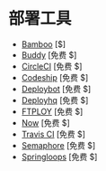 # 部署工具

* [Bamboo](https://www.atlassian.com/software/bamboo/) [$]
* [Buddy](https://buddy.works/) [免费 $]
* [CircleCI](https://circleci.com/) [免费 $]
* [Codeship](https://codeship.com/) [免费 $]
* [Deploybot](https://deploybot.com/) [免费 $]
* [Deployhq](https://www.deployhq.com/) [免费 $]
* [FTPLOY](http://ftploy.com/) [免费 $]
* [Now](https://zeit.co/now) [免费 $]
* [Travis CI](http://docs.travis-ci.com/) [免费 $]
* [Semaphore](https://semaphoreci.com/) [免费 $]
* [Springloops](http://www.springloops.io/) [免费 $]







































 







